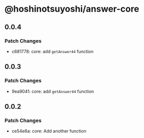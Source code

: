 # @hoshinotsuyoshi/answer-core

## 0.0.4

### Patch Changes

- c681778: core: add `getAnswer44` function

## 0.0.3

### Patch Changes

- 9ea9041: core: add `getAnswer44` function

## 0.0.2

### Patch Changes

- ce54e6a: core: Add another function
